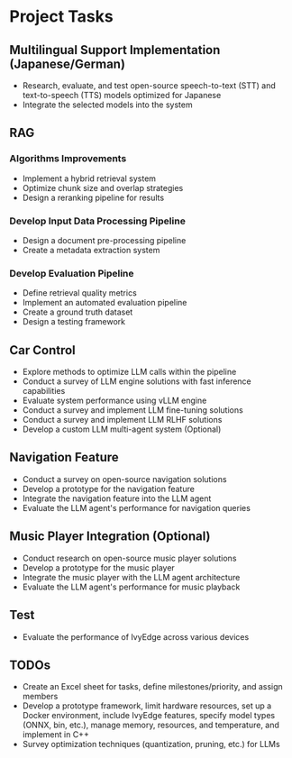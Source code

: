 # Project Tasks

## **Multilingual Support Implementation (Japanese/German)**
- Research, evaluate, and test open-source speech-to-text (STT) and text-to-speech (TTS) models optimized for Japanese
- Integrate the selected models into the system

## RAG

### Algorithms Improvements
- Implement a hybrid retrieval system
- Optimize chunk size and overlap strategies
- Design a reranking pipeline for results

### Develop Input Data Processing Pipeline
- Design a document pre-processing pipeline
- Create a metadata extraction system

### Develop Evaluation Pipeline
- Define retrieval quality metrics
- Implement an automated evaluation pipeline
- Create a ground truth dataset
- Design a testing framework

## Car Control
- Explore methods to optimize LLM calls within the pipeline
- Conduct a survey of LLM engine solutions with fast inference capabilities
- Evaluate system performance using vLLM engine
- Conduct a survey and implement LLM fine-tuning solutions
- Conduct a survey and implement LLM RLHF solutions
- Develop a custom LLM multi-agent system (Optional)

## Navigation Feature
- Conduct a survey on open-source navigation solutions
- Develop a prototype for the navigation feature
- Integrate the navigation feature into the LLM agent
- Evaluate the LLM agent's performance for navigation queries
  
## Music Player Integration (Optional)
- Conduct research on open-source music player solutions
- Develop a prototype for the music player 
- Integrate the music player with the LLM agent architecture
- Evaluate the LLM agent's performance for music playback

## Test

- Evaluate the performance of IvyEdge across various devices

## TODOs

- Create an Excel sheet for tasks, define milestones/priority, and assign members
- Develop a prototype framework, limit hardware resources, set up a Docker environment, include IvyEdge features, specify model types (ONNX, bin, etc.), manage memory, resources, and temperature, and implement in C++
- Survey optimization techniques (quantization, pruning, etc.) for LLMs
